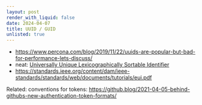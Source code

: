 ```yaml
---
layout: post
render_with_liquid: false
date: 2024-04-07
title: UUID / GUID
unlisted: true
---
```


- <https://www.percona.com/blog/2019/11/22/uuids-are-popular-but-bad-for-performance-lets-discuss/>
- neat: [Universally Unique Lexicographically Sortable
  Identifier](https://github.com/ulid/spec)
- <https://standards.ieee.org/content/dam/ieee-standards/standards/web/documents/tutorials/eui.pdf>

Related: conventions for tokens:
<https://github.blog/2021-04-05-behind-githubs-new-authentication-token-formats/>
